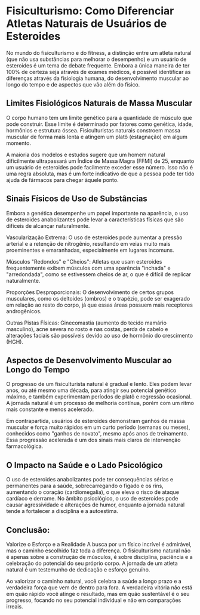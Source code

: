 # Fisiculturismo: Como Diferenciar Atletas Naturais de Usuários de Esteroides

No mundo do fisiculturismo e do fitness, a distinção entre um atleta natural (que não usa substâncias para melhorar o desempenho) e um usuário de esteroides é um tema de debate frequente. Embora a única maneira de ter 100% de certeza seja através de exames médicos, é possível identificar as diferenças através da fisiologia humana, do desenvolvimento muscular ao longo do tempo e de aspectos que vão além do físico.

## Limites Fisiológicos Naturais de Massa Muscular
O corpo humano tem um limite genético para a quantidade de músculo que pode construir. Esse limite é determinado por fatores como genética, idade, hormônios e estrutura óssea. Fisiculturistas naturais constroem massa muscular de forma mais lenta e atingem um platô (estagnação) em algum momento.

A maioria dos modelos e estudos sugere que um homem natural dificilmente ultrapassará um Índice de Massa Magra (FFMI) de 25, enquanto um usuário de esteroides pode facilmente exceder esse número. Isso não é uma regra absoluta, mas é um forte indicativo de que a pessoa pode ter tido ajuda de fármacos para chegar àquele ponto.

## Sinais Físicos de Uso de Substâncias
Embora a genética desempenhe um papel importante na aparência, o uso de esteroides anabolizantes pode levar a características físicas que são difíceis de alcançar naturalmente.

Vascularização Extrema: O uso de esteroides pode aumentar a pressão arterial e a retenção de nitrogênio, resultando em veias muito mais proeminentes e emaranhadas, especialmente em lugares incomuns.

Músculos "Redondos" e "Cheios": Atletas que usam esteroides frequentemente exibem músculos com uma aparência "inchada" e "arredondada", como se estivessem cheios de ar, o que é difícil de replicar naturalmente.

Proporções Desproporcionais: O desenvolvimento de certos grupos musculares, como os deltoides (ombros) e o trapézio, pode ser exagerado em relação ao resto do corpo, já que essas áreas possuem mais receptores androgênicos.

Outras Pistas Físicas: Ginecomastia (aumento do tecido mamário masculino), acne severa no rosto e nas costas, perda de cabelo e alterações faciais são possíveis devido ao uso de hormônio do crescimento (HGH).

## Aspectos de Desenvolvimento Muscular ao Longo do Tempo
O progresso de um fisiculturista natural é gradual e lento. Eles podem levar anos, ou até mesmo uma década, para atingir seu potencial genético máximo, e também experimentam períodos de platô e regressão ocasional. A jornada natural é um processo de melhoria contínua, porém com um ritmo mais constante e menos acelerado.

Em contrapartida, usuários de esteroides demonstram ganhos de massa muscular e força muito rápidos em um curto período (semanas ou meses), conhecidos como "ganhos de novato", mesmo após anos de treinamento. Essa progressão acelerada é um dos sinais mais claros de intervenção farmacológica.

## O Impacto na Saúde e o Lado Psicológico
O uso de esteroides anabolizantes pode ter consequências sérias e permanentes para a saúde, sobrecarregando o fígado e os rins, aumentando o coração (cardiomegalia), o que eleva o risco de ataque cardíaco e derrame. No âmbito psicológico, o uso de esteroides pode causar agressividade e alterações de humor, enquanto a jornada natural tende a fortalecer a disciplina e a autoestima.

## Conclusão:

Valorize o Esforço e a Realidade
A busca por um físico incrível é admirável, mas o caminho escolhido faz toda a diferença. O fisiculturismo natural não é apenas sobre a construção de músculos, é sobre disciplina, paciência e a celebração do potencial do seu próprio corpo. A jornada de um atleta natural é um testemunho de dedicação e esforço genuíno.

Ao valorizar o caminho natural, você celebra a saúde a longo prazo e a verdadeira força que vem de dentro para fora. A verdadeira vitória não está em quão rápido você atinge o resultado, mas em quão sustentável é o seu progresso, focando no seu potencial individual e não em comparações irreais.
